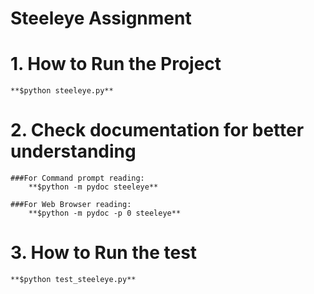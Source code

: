 # Steeleye Assignment
 
# 1. How to Run the Project

    **$python steeleye.py**

# 2. Check documentation for better understanding

    ###For Command prompt reading:
        **$python -m pydoc steeleye**

    ###For Web Browser reading:
        **$python -m pydoc -p 0 steeleye**


# 3. How to Run the test

    **$python test_steeleye.py**
